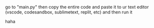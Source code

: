 go to "main.py" then copy the entire code
and paste it to ur text editor (vscode, codesandbox, sublimetext, replit, etc)
and then run it

haha
